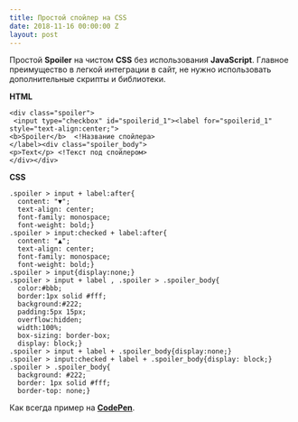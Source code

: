 ```yaml
---
title: Простой спойлер на CSS
date: 2018-11-16 00:00:00 Z
layout: post
---
```


Простой **Spoiler** на чистом **CSS** без использования **JavaScript**. Главное преимущество в легкой интеграции в сайт, не нужно использовать дополнительные скрипты и библиотеки.

**HTML**

    <div class="spoiler">
     <input type="checkbox" id="spoilerid_1"><label for="spoilerid_1" style="text-align:center;">
    <b>Spoiler</b>  <!Название спойлера>
    </label><div class="spoiler_body">   
    <p>Text</p> <!Текст под спойлером>  
    </div></div>

**CSS**

    .spoiler > input + label:after{
      content: "▼";
      text-align: center;
      font-family: monospace;
      font-weight: bold;}
    .spoiler > input:checked + label:after{
      content: "▲";
      text-align: center;
      font-family: monospace;
      font-weight: bold;}
    .spoiler > input{display:none;}
    .spoiler > input + label , .spoiler > .spoiler_body{
      color:#bbb;
      border:1px solid #fff;
      background:#222;
      padding:5px 15px;
      overflow:hidden;
      width:100%;
      box-sizing: border-box;
      display: block;}
    .spoiler > input + label + .spoiler_body{display:none;}
    .spoiler > input:checked + label + .spoiler_body{display: block;}
    .spoiler > .spoiler_body{
      background: #222;
      border: 1px solid #fff;
      border-top: none;}

Как всегда пример на **[CodePen](https://codepen.io/titenko/pen/vQYpXg)**.

